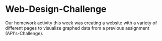 # Web-Design-Challenge
Our homework activity this week was creating a website with a variety of different pages to visualize graphed data from a previous assignment (API's-Challenge).
